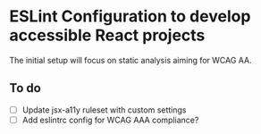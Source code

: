# ESLint Configuration to develop accessible React projects

The initial setup will focus on static analysis aiming for WCAG AA.

## To do
- [ ] Update jsx-a11y ruleset with custom settings
- [ ] Add eslintrc config for WCAG AAA compliance?
